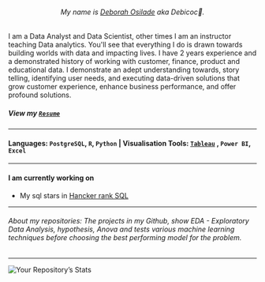 
###### <p align="center">My name is [Deborah Osilade](https://msha.ke/deborahosilade.me) aka Debicoc:eyes:. 

I am a Data Analyst and Data Scientist, other times I am an instructor teaching Data analytics. You'll see that everything I do is drawn towards building worlds with data and impacting lives. I have 2 years experience and a demonstrated history of working with customer, finance, product and educational data. I demonstrate an adept understanding towards, story telling, identifying user needs, and executing data-driven solutions that grow customer experience, enhance business performance, and offer profound solutions.

##### View my [`Resume`](https://docs.google.com/document/d/e/2PACX-1vSvVIuqOYb65MVzEQR6v3Ayk1osnepZKWV338vZUiANSLs0NPnihSjiI-J2wf-6PHGvhSZdKuklkMPl/pub) 
---
#### Languages: `PostgreSQL`, `R`, `Python` | Visualisation Tools: [`Tableau`](https://public.tableau.com/app/profile/deborahosilade#!/?newProfile=&activeTab=0) , `Power BI`, `Excel`
---

#### I am currently working on
 
- My sql stars in [Hancker rank SQL](https://www.hackerrank.com/seyiosilade)
---
###### About my repositories: The projects in my Github, show EDA - Exploratory Data Analysis, hypothesis, Anova and tests various machine learning techniques before choosing the best performing model for the problem. 
---
![Your Repository’s Stats](https://github-readme-stats.vercel.app/api?username=DeborahOsilade&show_icons=true) 
